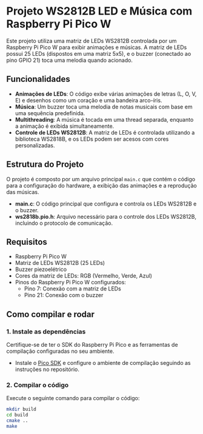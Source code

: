 # Projeto WS2812B LED e Música com Raspberry Pi Pico W

Este projeto utiliza uma matriz de LEDs WS2812B controlada por um Raspberry Pi Pico W para exibir animações e músicas. A matriz de LEDs possui 25 LEDs (dispostos em uma matriz 5x5), e o buzzer (conectado ao pino GPIO 21) toca uma melodia quando acionado.

## Funcionalidades

- **Animações de LEDs**: O código exibe várias animações de letras (L, O, V, E) e desenhos como um coração e uma bandeira arco-íris.
- **Música**: Um buzzer toca uma melodia de notas musicais com base em uma sequência predefinida.
- **Multithreading**: A música é tocada em uma thread separada, enquanto a animação é exibida simultaneamente.
- **Controle de LEDs WS2812B**: A matriz de LEDs é controlada utilizando a biblioteca WS2818B, e os LEDs podem ser acesos com cores personalizadas.

## Estrutura do Projeto

O projeto é composto por um arquivo principal `main.c` que contém o código para a configuração do hardware, a exibição das animações e a reprodução das músicas.

- **main.c**: O código principal que configura e controla os LEDs WS2812B e o buzzer.
- **ws2818b.pio.h**: Arquivo necessário para o controle dos LEDs WS2812B, incluindo o protocolo de comunicação.

## Requisitos

- Raspberry Pi Pico W
- Matriz de LEDs WS2812B (25 LEDs)
- Buzzer piezoelétrico
- Cores da matriz de LEDs: RGB (Vermelho, Verde, Azul)
- Pinos do Raspberry Pi Pico W configurados:
  - Pino 7: Conexão com a matriz de LEDs
  - Pino 21: Conexão com o buzzer

## Como compilar e rodar

### 1. Instale as dependências

Certifique-se de ter o SDK do Raspberry Pi Pico e as ferramentas de compilação configuradas no seu ambiente.

- Instale o [Pico SDK](https://github.com/raspberrypi/pico-sdk) e configure o ambiente de compilação seguindo as instruções no repositório.

### 2. Compilar o código

Execute o seguinte comando para compilar o código:

```bash
mkdir build
cd build
cmake ..
make
